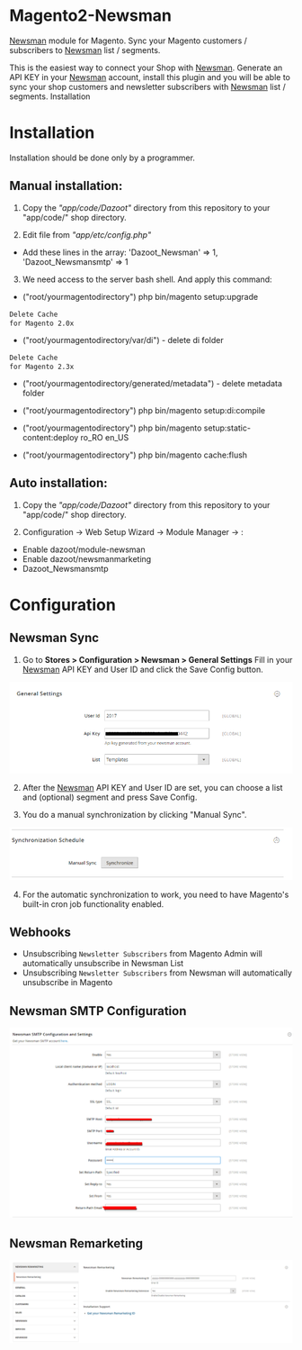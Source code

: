# Magento2-Newsman

[Newsman](https://www.newsman.com) module for Magento. Sync your Magento customers / subscribers to [Newsman](https://www.newsman.com) list / segments. 

This is the easiest way to connect your Shop with [Newsman](https://www.newsman.com). Generate an API KEY in your [Newsman](https://www.newsman.com) account, install this plugin and you will be able to sync your shop customers and newsletter subscribers with [Newsman](https://www.newsman.com) list / segments.
Installation

# Installation

Installation should be done only by a programmer.

## Manual installation: 
1. Copy the *"app/code/Dazoot"* directory from this repository to your "app/code/" shop directory.

2. Edit file from *"app/etc/config.php"*

- Add these lines in the array:
 'Dazoot_Newsman' => 1,
 'Dazoot_Newsmansmtp' => 1

3. We need access to the server bash shell. And apply this command:

- ("root/yourmagentodirectory") php bin/magento setup:upgrade
```
Delete Cache 
for Magento 2.0x
```
- ("root/yourmagentodirectory/var/di") - delete di folder
```
Delete Cache 
for Magento 2.3x
```
- ("root/yourmagentodirectory/generated/metadata") - delete metadata folder

- ("root/yourmagentodirectory") php bin/magento setup:di:compile
- ("root/yourmagentodirectory") php bin/magento setup:static-content:deploy ro_RO en_US
- ("root/yourmagentodirectory") php bin/magento cache:flush

## Auto installation: 
1. Copy the *"app/code/Dazoot"* directory from this repository to your "app/code/" shop directory.

2. Configuration -> Web Setup Wizard -> Module Manager -> :

- Enable dazoot/module-newsman
- Enable dazoot/newsmanmarketing
- Dazoot_Newsmansmtp
	
# Configuration

## Newsman Sync

1. Go to **Stores > Configuration > Newsman > General Settings**
Fill in your [Newsman](https://www.newsmanapp.com) API KEY and User ID and click the Save Config button.

  ![General Settings](https://raw.githubusercontent.com/Newsman/Magento2-Newsman/master/assets/general_settings.png)

2. After the [Newsman](https://www.newsmanapp.com) API KEY and User ID are set, you can choose a list and (optional) segment and press Save Config.

3. You do a manual synchronization by clicking "Manual Sync".

  ![Synchronization Schedule](https://raw.githubusercontent.com/Newsman/Magento2-Newsman/master/assets/synchronization_schedule.png)

4. For the automatic synchronization to work, you need to have Magento's built-in cron job functionality enabled.

## Webhooks

- Unsubscribing `Newsletter Subscribers` from Magento Admin will automatically unsubscribe in Newsman List
- Unsubscribing `Newsletter Subscribers` from Newsman will automatically unsubscribe in Magento

## Newsman SMTP Configuration

  ![SMTP Configuration](https://raw.githubusercontent.com/Newsman/Magento2-Newsman/master/assets/smtp.png)

## Newsman Remarketing

  ![SMTP Configuration](https://raw.githubusercontent.com/Newsman/Magento2-Newsman/master/assets/marketing.png)
